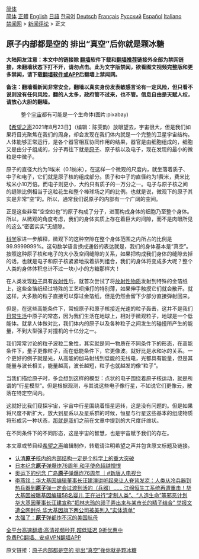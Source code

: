  <!-- 面包屑导航 --> <div class="breadcrumb"><!-- GTranslate: https://gtranslate.io/ -->  <div class="switcher notranslate">  <div class="selected">  <a href="#" onclick="return false;"> 简体</a>  </div>  <div class="option">  <a href="https://www.bannedbook.org" onclick="doGTranslate('zh-CN|zh-CN');jQuery('div.switcher div.selected a').html(jQuery(this).html());return false;" title="简体中文" class="nturl selected"> 简体</a>  <a href="https://www.bannedbook.org/zh-tw/" onclick="doGTranslate('zh-CN|zh-TW');jQuery('div.switcher div.selected a').html(jQuery(this).html());return false;" title="繁體中文" class="nturl"> 正體</a>  <a href="https://www.bannedbook.org/en/" onclick="doGTranslate('zh-CN|en');jQuery('div.switcher div.selected a').html(jQuery(this).html());return false;" title="English" class="nturl"> English</a>  <a href="https://www.bannedbook.org/ja/" onclick="doGTranslate('zh-CN|ja');jQuery('div.switcher div.selected a').html(jQuery(this).html());return false;" title="日本語" class="nturl"> 日語</a>  <a href="https://www.bannedbook.org/ko/" onclick="doGTranslate('zh-CN|ko');jQuery('div.switcher div.selected a').html(jQuery(this).html());return false;" title="한국어" class="nturl"> 한국어</a>  <a href="https://www.bannedbook.org/de/" onclick="doGTranslate('zh-CN|de');jQuery('div.switcher div.selected a').html(jQuery(this).html());return false;" title="Deutsch" class="nturl"> Deutsch</a>  <a href="https://www.bannedbook.org/fr/" onclick="doGTranslate('zh-CN|fr');jQuery('div.switcher div.selected a').html(jQuery(this).html());return false;" title="Français" class="nturl"> Français</a>  <a href="https://www.bannedbook.org/ru/" onclick="doGTranslate('zh-CN|ru');jQuery('div.switcher div.selected a').html(jQuery(this).html());return false;" title="Русский" class="nturl"> Русский</a>  <a href="https://www.bannedbook.org/es/" onclick="doGTranslate('zh-CN|es');jQuery('div.switcher div.selected a').html(jQuery(this).html());return false;" title="Español" class="nturl"> Español</a>  <a href="https://www.bannedbook.org/it/" onclick="doGTranslate('zh-CN|it');jQuery('div.switcher div.selected a').html(jQuery(this).html());return false;" title="Italiano" class="nturl"> Italiano</a>  </div>  </div>      <div class='breadcrumb-sub'><!-- Breadcrumb NavXT 6.3.0 --> <a href="https://www.bannedbook.org/" class="home">禁闻网</a> &gt; <a href="https://www.bannedbook.org/bnews/comments/" class="category">新闻评论</a> &gt; 正文</div></div><h2>原子内部都是空的 排出“真空”后你就是颗冰糖</h2> <p class="notice"><b>大陆网友注意：本文中的链接除 <a href="https://github.com/bannedbook/fanqiang" >翻墙</a>软件下载和<a href="https://github.com/killgcd/justmysocks/blob/master/README.md">翻墙推荐</a>链接外全部为禁网链接，未翻墙状态下打不开，请勿点击。此为文字版禁闻，欲看图文视频完整版和更多禁闻，请下载<a href="https://github.com/bannedbook/fanqiang">翻墙软件或APP</a>后翻墙上禁闻网。</p><p>备注：翻墙看新闻非常安全，翻墙以真实身份发表敏感言论有一定风险，但只看不说则没有任何风险，翻的人太多，政府管不过来，也不管。信息自由是天赋人权，请放心大胆的翻墙。</b></p>  <div class="entry"> <figure> <p><figcaption>整个<a href="https://www.bannedbook.org/bnews/tag/%e5%ae%87%e5%ae%99/" class="st_tag internal_tag" rel="tag" title="标签 宇宙 下的日志">宇宙</a>都有可能是一个生命体(图片:pixabay)</figcaption></figure> <p>【<span class='wp_keywordlink_affiliate'><a href="https://www.soundofhope.org" title="希望之声" target="_blank">希望之声</a></span>2021年8月23日】（编辑：陈雯韵）放眼望去，宇宙很大，但是我们如果将目光聚焦在我们的周身，却会发现在我们体内就是一个完整的卫星宇宙结构。人体能够正常运行，是各个器官相互协同作用的结果，器官是由细胞组成的，细胞又是由分子组成的，分子再往下就是<a href="https://www.bannedbook.org/bnews/tag/%E5%8E%9F%E5%AD%90/" class="st_tag internal_tag" rel="tag" title="标签 原子 下的日志">原子</a>、原子核以及电子，现在发现的最小的微粒是中微子。</p> <p>原子的直径大约为1埃米（0.1纳米），在这样一个微观的尺度内，就坐落着质子、中子和电子，它们就是原子核的组成部分。质子和中子的直径约为1费米，费米比埃米小10万倍。而电子则更小，大约只有质子的一万分之一。电子与原子核之间的缝隙比例相当于这粒花生和整个棒球场之间的比例。也就是说，微观下的原子其实是非常“空”的。所以，通常我们说原子的内部有一个广阔的空间。</p> <p>正是这些非常“空空如也”的原子构成了分子，进而构成身体的细胞乃至整个身体。所以，从微观的角度考虑，我们的身体实质上存在着巨大的间隙，而不是肉眼所见的这么“密密实实”无缝隙。</p>  <p><span class='wp_keywordlink'><a href="https://www.bannedbook.org/forum11/topic309.html" title="禁片：“科学”的棍子" target="_blank">科学</a></span>家进一步解释，微观下的这种空隙在整个身体范围之内所占的比例是 99.9999999%。这句数学语言换成通俗的表达就是，我们的身体基本是“真空”。按照这种原子核和电子的大小及空间缝隙的关系，如果把构成我们身体的缝隙去掉的话，也就是电子和原子核紧紧地挨着排列组合，我们的身体将变成多大呢？整个人类的身体体积总计不过一块小小的方糖那样大！</p> <p>在人类发现<a href="https://www.bannedbook.org/bnews/tag/%E7%B2%92%E5%AD%90/" class="st_tag internal_tag" rel="tag" title="标签 粒子 下的日志">粒子</a>具有<a href="https://www.bannedbook.org/bnews/tag/%E6%94%BE%E5%B0%84%E6%80%A7/" class="st_tag internal_tag" rel="tag" title="标签 放射性 下的日志">放射性</a>后，就首次尝试了将<a href="https://www.bannedbook.org/bnews/tag/%e6%94%be%e5%b0%84%e6%80%a7%e7%89%a9%e8%b4%a8/" class="st_tag internal_tag" rel="tag" title="标签 放射性物质 下的日志">放射性物质</a>发射到特殊的金箔纸上，这些金箔纸经过特殊的工艺呗捶打的特别薄，如果伸手触摸它们就会散开。就这样，大多数的粒子直接可以穿过金箔纸，但是仍然会留下少部分直接弹射回来。</p> <p>但是，在这些高能条件下，常规原子和原子核接近光速的粒子轰击，这并不是我们<a href="https://www.bannedbook.org/bnews/tag/%e6%97%a5%e5%b8%b8%e7%94%9f%e6%b4%bb/" class="st_tag internal_tag" rel="tag" title="标签 日常生活 下的日志">日常生活</a>中原子的常态，因为我们生活在地球上，相对于微观粒子，地球是一个低能体。就拿人体做对比，我们体内的原子以及各种粒子之间发生的碰撞所产生的能量，不到大型强子对撞机的十亿分之一。</p>  <p>我们常常讨论的粒子波粒二象性，其实就是同一物质在不同条件下的形态，在高能条件下，量子更像粒子，而在低能条件下，它更像波。就好比是水和冰的关系。一个更好的例子就是光，从高能的伽马射线到低能的无线电，光都具有能量，但是其能量与波长相关，能量越高，波长越短，粒子也就越发的像“粒子”。</p> <p>当我们描绘原子时，多会想到这样的模型：点状的电子围绕着原子核运动，就是所谓的“行星模型”。但是根据观测，与其说这些电子像行星，不如说它们更像云，散落在特定空间内。</p> <p>这就好比我们窥探宇宙，宇宙中行星围绕着恒星运转，这是没有问题的。但是如果将尺度不断扩大，放大到星系以及星系群的时候，恒星与行星这些基本的组成物质将形成另一种状态，<span class='wp_keywordlink'><a href="https://www.bannedbook.org/forum26/topic4513.html" title="关贵敏《那就是我》" target="_blank">那就是我</a></span>们之前在文章中提到的大尺度纤维状。</p>  <p>在不同条件下的不同形态，这是宇宙的智慧，也是宇宙赋予我们的存在。</p> <p>本文章或节目经<a href="https://www.bannedbook.org/bnews/tag/%e5%b8%8c%e6%9c%9b%e4%b9%8b%e5%a3%b0/" class="st_tag internal_tag" rel="tag" title="标签 希望之声 下的日志">希望之声</a>编辑制作，转载请注明希望之声并包含原文标题及链接。 </p> <ul class='op-related-articles' title='相关阅读'> <li><a href='https://www.bannedbook.org/bnews/baitai/20210823/1611453.html' target='_blank'>认清<b>原子</b>核内的内部结构一定是个科学上的重大突破</a></li> <li><a href='https://www.bannedbook.org/bnews/worldnews/usa/20210812/1605086.html' target='_blank'>日本纪念<b>原子</b>弹爆炸76周年 和平使命超越憎恨</a></li> <li><a href='https://www.bannedbook.org/bnews/bannedvideo/20210807/1602005.html' target='_blank'>奥运下的纪念 广岛<b>原子</b>弹爆炸76周年 ｜#新唐人电视台</a></li> <li><a href='https://www.bannedbook.org/bnews/comments/20210717/1588737.html' target='_blank'>李燕铭：华大基因编辑董事长汪建演讲听起来让人脊背发凉：人类从冷兵器到热兵器到<b>原子</b>弹一定会过渡到活的（兵器）…… 江绵恒生工系统再遭重击！华大基因被曝基因编辑58名婴儿 正在进行“定制人类”、“人造生命”等邪恶计划 华大基因董事长汪建宣称“把林志玲的卵子弄出来与某市长的精子结合” 举报文遭全网封杀 华大基因旗下两公司被美列入“实体清单”</a></li> <li><a href='https://www.bannedbook.org/bnews/cnnews/20210715/1587884.html' target='_blank'>太强了：<b>原子</b>弹都炸不沉的美国航母</a></li> </ul> <p class="texttj"> <a href="https://github.com/bannedbook/fanqiang/wiki/V2ray%E6%9C%BA%E5%9C%BA" target="_blank">全平台高速翻墙:高清视频秒开,超低延迟,9折优惠中</a><br/> <a href="https://github.com/bannedbook/fanqiang/wiki/%E7%A6%81%E9%97%BB%E7%BD%91%E5%AE%89%E5%8D%93%E7%BF%BB%E5%A2%99%E6%96%B0%E9%97%BBAPP" target="_blank">免费PC翻墙、安卓VPN翻墙APP</a></p> <p>原文链接：<a class="src_link"  href="https://www.soundofhope.org/post/537617" target="_blank">原子内部都是空的 排出“真空”後你就是颗冰糖</a></p><a name='sharetosocial'></a>  <div style="margin-bottom:5px;padding-bottom:5px;clear:both"> <div id="archive-pix-1" class="banner-ads"> <!-- AuctionX Display platform tag START --> <div id="26318x728x90x621x_ADSLOT2" clicktrack="%%CLICK_URL_ESC%%"></div> <!-- AuctionX Display platform tag END --> </div> <div id="archive-pix-2" class="banner-ads"> <!-- AuctionX Display platform tag START --> <div id="26315x300x250x621x_ADSLOT2" clicktrack="%%CLICK_URL_ESC%%"></div> <!-- AuctionX Display platform tag END --> </div> </div>  <div id="archive-pix-1" class="banner-ads"> <!-- AuctionX Display platform tag START --> <div id="26318x728x90x621x_ADSLOT3" clicktrack="%%CLICK_URL_ESC%%"></div> <!-- AuctionX Display platform tag END --> </div> </div><!--END ENTRY--> 